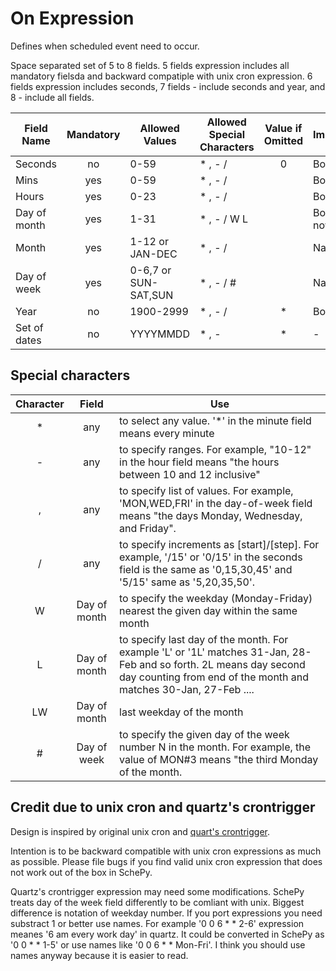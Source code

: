 # On Expression

Defines when scheduled event need to occur.

Space separated set of 5 to 8 fields. 5 fields expression includes all mandatory fielsda and backward compatiple with unix cron expression. 6 fields expression includes seconds, 7 fields - include seconds and year, and 8 - include all fields. 

|Field Name  | Mandatory |Allowed Values        | Allowed Special Characters |Value if Omitted| Implementation |
|------------|:---------:|----------------------|----------------------------|:--------------:|----------------|
|Seconds     | no        | 0-59                 | * , - /                    | 0              |Bounds          |
|Mins        | yes       | 0-59                 | * , - /                    |                |Bounds          |
|Hours       | yes       | 0-23                 | * , - /                    |                |Bounds          |
|Day of month| yes       | 1-31                 | * , - / W L                |                |Bounds(for now) |
|Month       | yes       | 1-12 or JAN-DEC      | * , - /                    |                |NamedBounds     |
|Day of week | yes       | 0-6,7 or SUN-SAT,SUN | * , - / #                  |                |NamedBounds     |
|Year        | no        | 1900-2999            | * , - /                    | *              |Bounds          |
|Set of dates| no        | YYYYMMDD             | * , -                      | *              |-               |

## Special characters

| Character | Field |Use |
|:---------:|:-----:|----|
| * | any | to select any value. '*' in the minute field means every minute |
| - | any | to specify ranges. For example, "10-12" in the hour field means "the hours between 10 and 12 inclusive" |
| , |  any |to specify list of values. For example, 'MON,WED,FRI' in the day-of-week field means "the days Monday, Wednesday, and Friday". |
| / | any| to specify increments as [start]/[step]. For example, '/15' or '0/15' in the seconds field is the same as '0,15,30,45' and '5/15' same as '5,20,35,50'. |
| W | Day of month | to specify the weekday (Monday-Friday) nearest the given day within the same month |
| L  | Day of month | to specify last day of the month. For example 'L' or '1L' matches 31-Jan, 28-Feb and so forth. 2L means day second day counting from end of the month and matches 30-Jan, 27-Feb .... |
| LW | Day of month | last weekday of the month |
| # | Day of week | to specify the given day of the week number N in the month. For example, the value of MON#3 means "the third Monday of the month. |

## Credit due to unix cron and quartz's crontrigger

Design is inspired by original unix cron and [quart's crontrigger](http://quartz-scheduler.org/documentation/quartz-1.x/tutorials/crontrigger). 

Intention is to be backward compatible with unix cron expressions as much as possible. Please file bugs if you find valid unix cron expression that does not work out of the box in SchePy. 

Quartz's crontrigger expression may need some modifications. SchePy treats day of the week field differently to be comliant with unix. Biggest difference is notation of  weekday number. If you port expressions you need substract 1 or better use names. For example '0 0 6 \* \* 2-6' expression meanes '6 am every work day' in quartz. It could be converted in SchePy as '0 0 \* \* 1-5' or  use names like '0 0 6 \* \* Mon-Fri'. I think you should use names anyway because it is easier to read.



